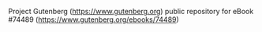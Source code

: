 Project Gutenberg (https://www.gutenberg.org) public repository for
eBook #74489 (https://www.gutenberg.org/ebooks/74489)
